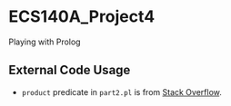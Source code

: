 # ECS140A_Project4

Playing with Prolog

## External Code Usage

* `product` predicate in `part2.pl` is from [Stack Overflow](https://stackoverflow.com/questions/40244936/prolog-cartesian-product-calculator).

